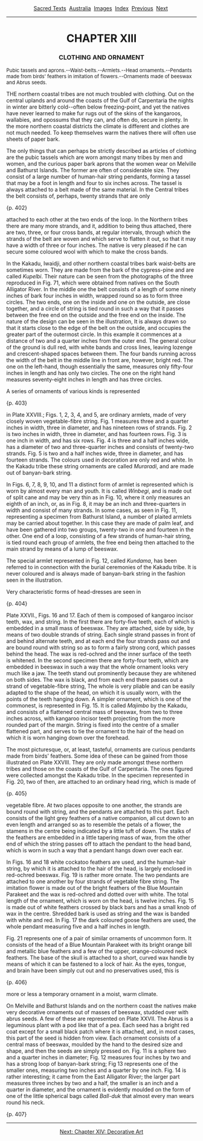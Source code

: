 <body>
 <center>
 <a href="../../index.htm">Sacred Texts</a> 
 <a href="../index.htm">Australia</a> 
 <a href="imglist.htm">Images</a> 
 <a href="index.htm">Index</a> 
 <a href="ntna14.htm">Previous</a> 
 <a href="ntna16.htm">Next</a> 
 </center>
 <hr>
 <h1 align="CENTER">CHAPTER XIII</h1>
 <h3 align="CENTER">CLOTHING AND ORNAMENT</h3>
 <font size="2"><p>Pubic tassels and aprons.--Waist-belts.--Armlets.--Head ornaments.--Pendants made from birds' feathers in imitation of flowers.--Ornaments made of beeswax and Abrus seeds.</p>
 </font><p>THE northern coastal tribes are not much troubled with clothing. Out on the central uplands and around the coasts of the Gulf of Carpentaria the nights in winter are bitterly cold--often below freezing-point, and yet the natives have never learned to make fur rugs out of the skins of the kangaroos, wallabies, and opossums that they can, and often do, secure in plenty. In the more northern coastal districts the climate is different and clothes are not much needed. To keep themselves warm the natives there will often use sheets of paper bark.</p>
 <p>The only things that can perhaps be strictly described as articles of clothing are the pubic tassels which are worn amongst many tribes by men and women, and the curious paper bark aprons that the women wear on Melville and Bathurst Islands. The former are often of considerable size. They consist of a large number of human-hair string pendants, forming a tassel that may be a foot in length and four to six inches across. The tassel is always attached to a belt made of the same material. In the Central tribes the belt consists of, perhaps, twenty strands that are only</p>
 <p>{p. 402}</p>
 <p>attached to each other at the two ends of the loop. In the Northern tribes there are many more strands, and it, addition to being thus attached, there are two, three, or four cross bands, at regular intervals, through which the strands of the belt are woven and which serve to flatten it out, so that it may have a width of three or four inches. The native is very pleased if he can secure some coloured wool with which to make the cross bands.</p>
 <p>In the Kakadu, Iwaidji, and other northern coastal tribes bark waist-belts are sometimes worn. They are made from the bark of the cypress-pine and are called <i>Kupelbi</i>. Their nature can be seen from the photographs of the three reproduced in Fig. 71, which were obtained from natives on the South Alligator River. In the middle one the belt consists of a length of some ninety inches of bark four inches in width, wrapped round so as to form three circles. The two ends, one on the inside and one on the outside, are close together, and a circle of string is tied round in such a way that it passes between the free end on the outside and the free end on the inside. The nature of the design can be seen in the illustration, It is always drawn so that it starts close to the edge of the belt on the outside, and occupies the greater part of the outermost circle. In this example it commences at a distance of two and a quarter inches from the outer end. The general colour of the ground is dull red, with white bands and cross lines, leaving lozenge and crescent-shaped spaces between them. The four bands running across the width of the belt in the middle line in front are, however, bright red. The one on the left-hand, though essentially the same, measures only fifty-four inches in length and has only two circles. The one on the right hand measures seventy-eight inches in length and has three circles.</p>
 <p>A series of ornaments of various kinds is represented</p>
 <p>{p. 403}</p>
 <p>in Plate XXVIII.; Figs. 1, 2, 3, 4, and 5, are ordinary armlets, made of very closely woven vegetable-fibre string. Fig. 1 measures three and a quarter inches in width, three in diameter, and has nineteen rows of strands. Fig. 2 is two inches in width, three in diameter, and has fourteen rows. Fig. 3 is one inch in width, and has six rows. Fig. 4 is three and a half inches wide, has a diameter of two and three-quarter inches and consists of twenty-two strands. Fig. 5 is two and a half inches wide, three in diameter, and has fourteen strands. The colours used in decoration are only red and white. In the Kakadu tribe these string ornaments are called <i>Muraradi</i>, and are made out of banyan-bark string.</p>
 <p>In Figs. 6, 7, 8, 9, 10, and 11 a distinct form of armlet is represented which is worn by almost every man and youth. It is called <i>Winbegi</i>, and is made out of split cane and may be very thin as in Fig. 10, where it only measures an eighth of an inch, or, as in Fig. 8, it may be an inch and three-quarters in width and consist of many strands. In some cases, as seen in Fig. 11, representing a specimen from Bathurst Island, a number of plaited armlets may be carried about together. In this case they are made of palm leaf, and have been gathered into two groups, twenty-two in one and fourteen in the other. One end of a loop, consisting of a few strands of human-hair string, is tied round each group of armlets, the free end being then attached to the main strand by means of a lump of beeswax.</p>
 <p>The special armlet represented in Fig. 12, called <i>Kundama</i>, has been referred to in connection with the burial ceremonies of the Kakadu tribe. It is never coloured and is always made of banyan-bark string in the fashion seen in the illustration.</p>
 <p>Very characteristic forms of head-dresses are seen in</p>
 <p>{p. 404}</p>
 <p>Plate XXVII., Figs. 16 and 17. Each of them is composed of kangaroo incisor teeth, wax, and string. In the first there are forty-five teeth, each of which is embedded in a small mass of beeswax. They are attached, side by side, by means of two double strands of string. Each single strand passes in front of and behind alternate teeth, and at each end the four strands pass out and are bound round with string so as to form a fairly strong cord, which passes behind the head. The wax is red-ochred and the inner surface of the teeth is whitened. In the second specimen there are forty-four teeth, which are embedded in beeswax in such a way that the whole ornament looks very much like a jaw. The teeth stand out prominently because they are whitened on both sides. The wax is black, and from each end there passes out a strand of vegetable-fibre string, The whole is very pliable and can be easily adapted to the shape of the head, on which it is usually worn, with the points of the teeth hanging down. A simpler ornament, which is one of the commonest, is represented in Fig. 15. It is called <i>Majimbo</i> by the Kakadu, and consists of a flattened central mass of beeswax, from two to three inches across, with kangaroo incisor teeth projecting from the more rounded part of the margin. String is fixed into the centre of a smaller flattened part, and serves to tie the ornament to the hair of the head on which it is worn hanging down over the forehead.</p>
 <p>The most picturesque, or, at least, tasteful, ornaments are curious pendants made from birds' feathers. Some idea of these can be gained from those illustrated on Plate XXVIII. They are only made amongst these northern tribes and those on the coasts of the Gulf of Carpentaria. The ones figured were collected amongst the Kakadu tribe. In the specimen represented in Fig. 20, two of then, are attached to an ordinary head ring, which is made of</p>
 <p>{p. 405}</p>
 <p>vegetable fibre. At two places opposite to one another, the strands are bound round with string, and the pendants are attached to this part. Each consists of the light grey feathers of a native companion, all cut down to an even length and arranged so as to resemble the petals of a flower, the stamens in the centre being indicated by a little tuft of down. The stalks of the feathers are embedded in a little tapering mass of wax, from the other end of which the string passes off to attach the pendant to the head band, which is worn in such a way that a pendant hangs down over each ear.</p>
 <p>In Figs. 16 and 18 white cockatoo feathers are used, and the human-hair string, by which it is attached to the hair of the head, is largely enclosed in red-ochred beeswax. Fig. 19 is rather more ornate. The two pendants are attached to one another by four strands of vegetable fibre string. The imitation flower is made out of the bright feathers of the Blue Mountain Parakeet and the wax is red-ochred and dotted over with white. The total length of the ornament, which is worn on the head, is twelve inches. Fig. 15 is made out of white feathers crossed by black bars and has a small knob of wax in the centre. Shredded bark is used as string and the wax is banded with white and red. In Fig. 17 the dark coloured goose feathers are used, the whole pendant measuring five and a half inches in length.</p>
 <p>Fig. 21 represents one of a pair of similar ornaments of uncommon form. It consists of the head of a Blue Mountain Parakeet with its bright orange bill and metallic blue feathers and a few of the upper, orange-coloured neck feathers. The base of the skull is attached to a short, curved wax handle by means of which it can be fastened to a lock of hair. As the eyes, tongue, and brain have been simply cut out and no preservatives used, this is</p>
 <p>{p. 406}</p>
 <p>more or less a temporary ornament in a moist, warm climate.</p>
 <p>On Melville and Bathurst Islands and on the northern coast the natives make very decorative ornaments out of masses of beeswax, studded over with abrus seeds. A few of these are represented on Plate XXVII. The Abrus is a leguminous plant with a pod like that of a pea. Each seed has a bright red coat except for a small black patch where it is attached, and, in most cases, this part of the seed is hidden from view. Each ornament consists of a central mass of beeswax, moulded by the hand to the desired size and shape, and then the seeds are simply pressed on. Fig. 11 is a sphere two and a quarter inches in diameter; Fig. 12 measures four inches by two and has a strong loop of banyan-bark string; Fig 13 represents one of the smaller ones, measuring two inches and a quarter by one inch. Fig. 14 is rather interesting; it came from the East Alligator River; the larger part measures three inches by two and a half, the smaller is an inch and a quarter in diameter, and the ornament is evidently moulded on the form of one of the little spherical bags called <i>Ball-duk</i> that almost every man wears round his neck.</p>
 <p>{p. 407}</p>
 <hr>
 <center>
 <a href="ntna16.htm">Next: Chapter XIV: Decorative Art</a></center>
 </body>